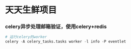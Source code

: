 # 天天生鲜项目



### celery异步处理邮箱验证，使用celery+redis

```python
# 运行celery的worker
celery -A celery_tasks.tasks worker -l info -P eventlet
```




